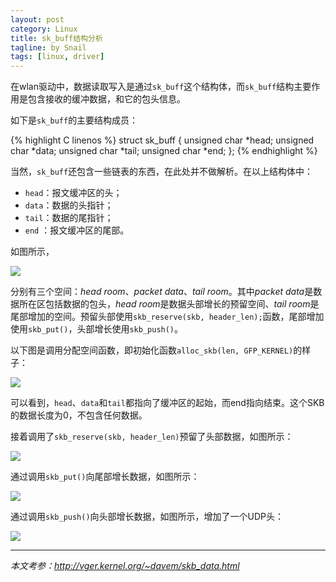 ```yaml
---
layout: post
category: Linux
title: sk_buff结构分析
tagline: by Snail
tags: [linux, driver]
---
```

在wlan驱动中，数据读取写入是通过`sk_buff`这个结构体，而`sk_buff`结构主要作用是包含接收的缓冲数据，和它的包头信息。

<!--more-->

如下是`sk_buff`的主要结构成员：

{% highlight C linenos %}
struct sk_buff {
	unsigned char *head;
	unsigned char *data;
	unsigned char *tail;
	unsigned char *end;
};
{% endhighlight %}

当然，`sk_buff`还包含一些链表的东西，在此处并不做解析。在以上结构体中：

 * `head`：报文缓冲区的头；
 * `data`：数据的头指针；
 * `tail`：数据的尾指针；
 * `end` ：报文缓冲区的尾部。

 如图所示，

![](http://pic.yupoo.com/simpleyyt/DGDM9tAj/medish.jpg)

分别有三个空间：*head room*、*packet data*、*tail room*。其中*packet data*是数据所在区包括数据的包头，*head room*是数据头部增长的预留空间、*tail room*是尾部增加的空间。预留头部使用`skb_reserve(skb, header_len);`函数，尾部增加使用`skb_put()`，头部增长使用`skb_push()`。

以下图是调用分配空间函数，即初始化函数`alloc_skb(len, GFP_KERNEL)`的样子：

![](http://pic.yupoo.com/simpleyyt/DGDLzyp1/medish.jpg)

可以看到，`head`、`data`和`tail`都指向了缓冲区的起始，而end指向结束。这个SKB的数据长度为0，不包含任何数据。

接着调用了`skb_reserve(skb, header_len)`预留了头部数据，如图所示：

![](http://pic.yupoo.com/simpleyyt/DGDM9eQx/medish.jpg)

通过调用`skb_put()`向尾部增长数据，如图所示：

![](http://pic.yupoo.com/simpleyyt/DGDM9fX0/medish.jpg)

通过调用`skb_push()`向头部增长数据，如图所示，增加了一个UDP头：

![](http://pic.yupoo.com/simpleyyt/DGDM8T7V/medium.jpg)

---

*本文考参：<http://vger.kernel.org/~davem/skb_data.html>*
